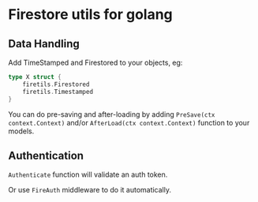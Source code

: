 # Firestore utils for golang


## Data Handling

Add TimeStamped and Firestored to your objects, eg:

```go
type X struct {
    firetils.Firestored
    firetils.Timestamped
}
```

You can do pre-saving and after-loading by adding `PreSave(ctx context.Context)` and/or `AfterLoad(ctx context.Context)` function to your models.

## Authentication

`Authenticate` function will validate an auth token.

Or use `FireAuth` middleware to do it automatically.


